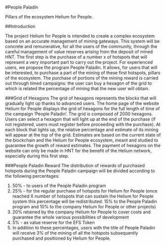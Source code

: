 #People Paladin

Pillars of the ecosystem Helium for People.

##Introduction

The project Helium for People is intended to create a complex ecosystem based on an accurate management of mining gateways. This system will be concrete and remunerative, for all the users of the community, through the careful management of value reserves arising from the deposit of mined HNT. 
The first step is the purchase of a number x of hotspots that will represent a very important part to carry out the project. 
For experienced users, we propose the program People Paladin. It allows, for users that will be interested, to purchase a part of the mining of these first hotspots, pillars of the ecosystem.
The purchase of portions of the mining reward is carried out through timed campaigns: the user can buy a hexagon of the grid to which is related the percentage of mining that the new user will obtain. 

###Grid of Hexagons
The grid of hexagons represents the blocks that will gradually light up thanks to advanced users. The home page of the website Helium for People displays the grid of hexagons for the full length of time of the campaign ‘People Paladin’. 
The grid is composed of 2000 hexagons. Users can select a hexagon that will light up at the end of the purchase (if not registered, users must register before proceeding with the purchase). At each block that lights up, the relative percentage and estimate of its mining will appear at the top of the grid. Estimates are based on the current state of the blockchain and the Helium for People ecosystem, meant and studied to guarantee the growth of reward estimates.
The payment of hexagons on the website can only be made in HNT for the benefit of the Helium network, especially during this first step.

###People Paladin Reward
The distribution of rewards of purchased hotspots during the People Paladin campaign will be divided according to the following percentages:
1.	50% - to users of the People Paladin program
2.	25% - for the regular purchase of hotspots for Helium for People (once reached X number of hotspots that can sustain the Helium for People system this percentage will be redistributed: 15% to the People Paladin program and 10% to the company Helium for People or other projects)
3.	20% retained by the company Helium for People to cover costs and guarantee the whole various possibilities of development
4.	5% - as value reserve for the EFS Token
5.	In addition to these percentages, users with the title of People Paladin will receive 3% of the mining of all the hotspots subsequently purchased and positioned by Helium for People.
